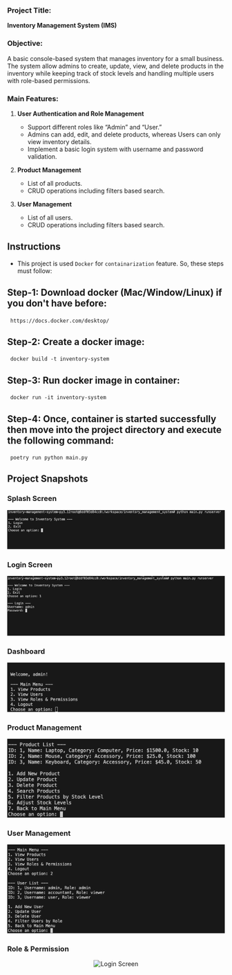 
### Project Title:

**Inventory Management System (IMS)**

### Objective:

A basic console-based system that manages inventory for a small business. The system allow admins to create, update, view, and delete products in the inventory while keeping track of stock levels and handling multiple users with role-based permissions.

### Main Features:

1. **User Authentication and Role Management**

   - Support different roles like “Admin” and “User.”
   - Admins can add, edit, and delete products, whereas Users can only view inventory details.
   - Implement a basic login system with username and password validation.

2. **Product Management**

   - List of all products.
   - CRUD operations including filters based search.

3. **User Management**

   - List of all users.
   - CRUD operations including filters based search.

## Instructions
- This project is used `Docker` for `containarization` feature. So, these steps must follow:

<h2> Step-1: Download docker (Mac/Window/Linux) if you don't have before:  </h2>
<code> https://docs.docker.com/desktop/</code>

<h2> Step-2: Create a docker image:  </h2>
<code> docker build -t inventory-system</code>

<h2> Step-3: Run docker image in container: </h2>
<code> docker run -it inventory-system</code>

<h2> Step-4: Once, container is started successfully then move into the project directory and execute the following command:</h2>
<code> poetry run python main.py</code>

<h2>Project Snapshots</h2>

<h3>Splash Screen</h3>
<div align="center">

![Login Screen](/static/img/screenshots/login-screen.png)

</div>

<h3>Login Screen</h3>
<div align="center">

![Login Screen](/static/img/screenshots/login2-screen.png)

</div>

<h3>Dashboard</h3>
<div align="center">

![Login Screen](/static/img/screenshots/dashboard.png)
</div>

<h3>Product Management</h3>
<div align="center">

![Login Screen](/static/img/screenshots/product-management.png)
</div>

<h3>User Management</h3>
<div align="center">

![Login Screen](/static/img/screenshots/user-management.png)
</div>

<h3>Role & Permission</h3>
<div align="center">

![Login Screen](/static/img/screenshots/Roles-permission.png)
</div>